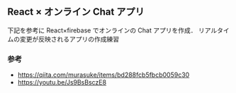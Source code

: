 ## React × オンライン Chat アプリ

下記を参考に React×firebase でオンラインの Chat アプリを作成．
リアルタイムの変更が反映されるアプリの作成練習

### 参考

- https://qiita.com/murasuke/items/bd288fcb5fbcb0059c30
- https://youtu.be/Js9BsBsczE8
